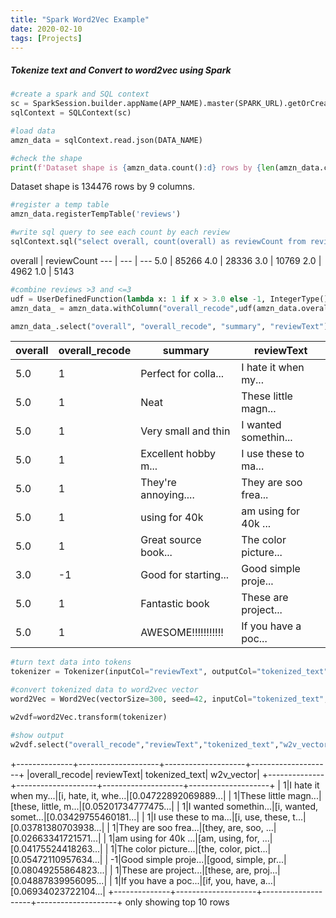 ```yaml
---
title: "Spark Word2Vec Example"
date: 2020-02-10
tags: [Projects]
---
```


##### Tokenize text and Convert to word2vec using Spark

```python
#create a spark and SQL context
sc = SparkSession.builder.appName(APP_NAME).master(SPARK_URL).getOrCreate()
sqlContext = SQLContext(sc)

#load data
amzn_data = sqlContext.read.json(DATA_NAME)	

#check the shape
print(f'Dataset shape is {amzn_data.count():d} rows by {len(amzn_data.columns):d} columns.')
```

Dataset shape is 134476 rows by 9 columns.

```python
#register a temp table
amzn_data.registerTempTable('reviews')

#write sql query to see each count by each review
sqlContext.sql("select overall, count(overall) as reviewCount from reviews group by overall order by overall desc").show()
```
overall | reviewCount
--- | --- | ---
5.0 | 85266
4.0 | 28336
3.0 | 10769
2.0 | 4962
1.0 | 5143

```python
#combine reviews >3 and <=3
udf = UserDefinedFunction(lambda x: 1 if x > 3.0 else -1, IntegerType())
amzn_data_ = amzn_data.withColumn("overall_recode",udf(amzn_data.overall))

amzn_data_.select("overall", "overall_recode", "summary", "reviewText").show(10)
```
overall | overall_recode | summary | reviewText 
--- | --- | --- | ---
5.0| 1|Perfect for colla...|I hate it when my...
5.0| 1|Neat|These little magn...|
5.0| 1| Very small and thin|I wanted somethin...
5.0| 1|Excellent hobby m...|I use these to ma...
5.0| 1|They're annoying....|They are soo frea...
5.0| 1|using for 40k|am using for 40k ...
5.0| 1|Great source book...|The color picture...
3.0| -1|Good for starting...|Good simple proje...
5.0| 1|Fantastic book|These are project...
5.0| 1| AWESOME!!!!!!!!!!!|If you have a poc...


```python
#turn text data into tokens
tokenizer = Tokenizer(inputCol="reviewText", outputCol="tokenized_text").transform(amzn_data_)

#convert tokenized data to word2vec vector
word2Vec = Word2Vec(vectorSize=300, seed=42, inputCol="tokenized_text", outputCol="w2v_vector").fit(tokenizer)

w2vdf=word2Vec.transform(tokenizer)

#show output
w2vdf.select("overall_recode","reviewText","tokenized_text","w2v_vector").show(10)
```

+--------------+--------------------+--------------------+--------------------+
|overall_recode|          reviewText|      tokenized_text|          w2v_vector|
+--------------+--------------------+--------------------+--------------------+
|             1|I hate it when my...|[i, hate, it, whe...|[0.04722892069889...|
|             1|These little magn...|[these, little, m...|[0.05201734777475...|
|             1|I wanted somethin...|[i, wanted, somet...|[0.03429755460181...|
|             1|I use these to ma...|[i, use, these, t...|[0.03781380703938...|
|             1|They are soo frea...|[they, are, soo, ...|[0.02663341721571...|
|             1|am using for 40k ...|[am, using, for, ...|[0.04175524418263...|
|             1|The color picture...|[the, color, pict...|[0.05472110957634...|
|            -1|Good simple proje...|[good, simple, pr...|[0.08049255864823...|
|             1|These are project...|[these, are, proj...|[0.04887839956095...|
|             1|If you have a poc...|[if, you, have, a...|[0.06934023722104...|
+--------------+--------------------+--------------------+--------------------+
only showing top 10 rows